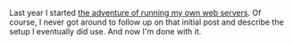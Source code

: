 <!--
.. title: I'm shutting down my web servers
.. slug: shutting-down-my-web-servers
.. date: 2016-09-02 1:43:13 PM CDT
.. tags: nginx, letsencrypt
.. status: draft
-->

Last year I started [the adventure of running my own web servers](link://slug/running-my-own-web-servers). Of course, I never got around to follow up on that initial post and describe the setup I eventually did use. And now I'm done with it. 